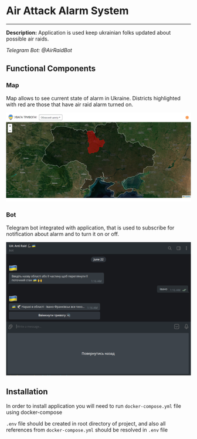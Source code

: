 # Air Attack Alarm System

---
**Description:** Application is 
used keep ukrainian folks updated 
about possible air raids.

_Telegram Bot: @AirRaidBot_

## Functional Components
### Map

Map allows to see current state of alarm in Ukraine.
Districts highlighted with red are those that
have air raid alarm turned on.

![map](./screenshots/map.png)

### Bot
Telegram bot integrated with application, 
that is used to subscribe for notification 
about alarm and to turn it on or off.

![bot](./screenshots/tgbot.png)

## Installation
In order to install application you will need to
run `docker-compose.yml` file using docker-compose

`.env` file should be created in root directory of project,
and also all references from `docker-compose.yml`
should be resolved in `.env` file
